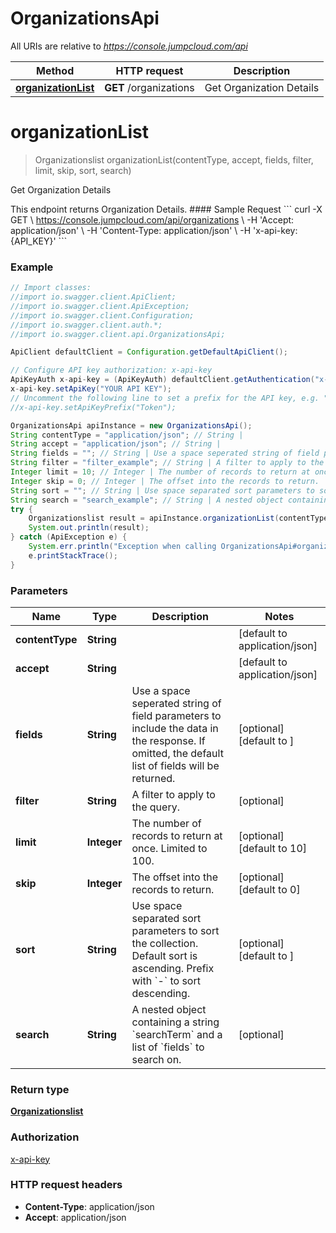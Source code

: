 # OrganizationsApi

All URIs are relative to *https://console.jumpcloud.com/api*

Method | HTTP request | Description
------------- | ------------- | -------------
[**organizationList**](OrganizationsApi.md#organizationList) | **GET** /organizations | Get Organization Details


<a name="organizationList"></a>
# **organizationList**
> Organizationslist organizationList(contentType, accept, fields, filter, limit, skip, sort, search)

Get Organization Details

This endpoint returns Organization Details.  #### Sample Request  &#x60;&#x60;&#x60; curl -X GET \\   https://console.jumpcloud.com/api/organizations \\   -H &#39;Accept: application/json&#39; \\   -H &#39;Content-Type: application/json&#39; \\   -H &#39;x-api-key: {API_KEY}&#39;   &#x60;&#x60;&#x60;

### Example
```java
// Import classes:
//import io.swagger.client.ApiClient;
//import io.swagger.client.ApiException;
//import io.swagger.client.Configuration;
//import io.swagger.client.auth.*;
//import io.swagger.client.api.OrganizationsApi;

ApiClient defaultClient = Configuration.getDefaultApiClient();

// Configure API key authorization: x-api-key
ApiKeyAuth x-api-key = (ApiKeyAuth) defaultClient.getAuthentication("x-api-key");
x-api-key.setApiKey("YOUR API KEY");
// Uncomment the following line to set a prefix for the API key, e.g. "Token" (defaults to null)
//x-api-key.setApiKeyPrefix("Token");

OrganizationsApi apiInstance = new OrganizationsApi();
String contentType = "application/json"; // String | 
String accept = "application/json"; // String | 
String fields = ""; // String | Use a space seperated string of field parameters to include the data in the response. If omitted, the default list of fields will be returned. 
String filter = "filter_example"; // String | A filter to apply to the query.
Integer limit = 10; // Integer | The number of records to return at once. Limited to 100.
Integer skip = 0; // Integer | The offset into the records to return.
String sort = ""; // String | Use space separated sort parameters to sort the collection. Default sort is ascending. Prefix with `-` to sort descending. 
String search = "search_example"; // String | A nested object containing a string `searchTerm` and a list of `fields` to search on.
try {
    Organizationslist result = apiInstance.organizationList(contentType, accept, fields, filter, limit, skip, sort, search);
    System.out.println(result);
} catch (ApiException e) {
    System.err.println("Exception when calling OrganizationsApi#organizationList");
    e.printStackTrace();
}
```

### Parameters

Name | Type | Description  | Notes
------------- | ------------- | ------------- | -------------
 **contentType** | **String**|  | [default to application/json]
 **accept** | **String**|  | [default to application/json]
 **fields** | **String**| Use a space seperated string of field parameters to include the data in the response. If omitted, the default list of fields will be returned.  | [optional] [default to ]
 **filter** | **String**| A filter to apply to the query. | [optional]
 **limit** | **Integer**| The number of records to return at once. Limited to 100. | [optional] [default to 10]
 **skip** | **Integer**| The offset into the records to return. | [optional] [default to 0]
 **sort** | **String**| Use space separated sort parameters to sort the collection. Default sort is ascending. Prefix with &#x60;-&#x60; to sort descending.  | [optional] [default to ]
 **search** | **String**| A nested object containing a string &#x60;searchTerm&#x60; and a list of &#x60;fields&#x60; to search on. | [optional]

### Return type

[**Organizationslist**](Organizationslist.md)

### Authorization

[x-api-key](../README.md#x-api-key)

### HTTP request headers

 - **Content-Type**: application/json
 - **Accept**: application/json

